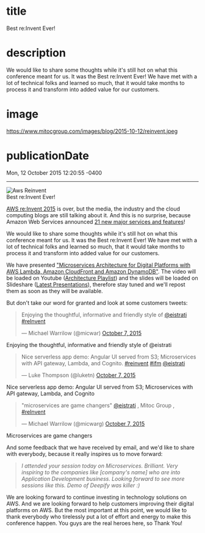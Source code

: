 # title
Best re:Invent Ever!

# description
We would like to share some thoughts while it's still hot on what this conference meant for us. It was the Best re:Invent Ever! We have met with a lot of technical folks and learned so much, that it would take months to process it and transform into added value for our customers.

# image
https://www.mitocgroup.com/images/blog/2015-10-12/reinvent.jpeg

# publicationDate
Mon, 12 October 2015 12:20:55 -0400

---

<div class="padd25px">
    <img src="/images/blog/2015-10-12/reinvent.jpeg" alt="Aws Reinvent" />
    <div class="center img-description">Best re:Invent Ever!</div>
</div>

[AWS re:Invent 2015](https://reinvent.awsevents.com/) is over, but the media, the industry and the cloud computing blogs are still talking about it. And this is no surprise, because Amazon Web Services announced [21 new major services and features](https://aws.amazon.com/new/reinvent/)!

We would like to share some thoughts while it's still hot on what this conference meant for us. It was the Best re:Invent Ever! We have met with a lot of technical folks and learned so much, that it would take months to process it and transform into added value for our customers.

We have presented ["Microservices Architecture for Digital Platforms with AWS Lambda, Amazon CloudFront and Amazon DynamoDB"](https://www.portal.reinvent.awsevents.com/connect/sessionDetail.ww?SESSION_ID=1646&tclass=popup). The video will be loaded on Youtube ([Architecture Playlist](https://www.youtube.com/playlist?list=PLhr1KZpdzukdRxs_pGJm-qSy5LayL6W_Y)) and the slides will be loaded on Slideshare ([Latest Presentations](http://www.slideshare.net/AmazonWebServices/presentations)), therefore stay tuned and we'll repost them as soon as they will be available.

But don't take our word for granted and look at some customers tweets:

<blockquote class="twitter-tweet tw-align-center" data-lang="en"><p lang="en" dir="ltr">Enjoying the thoughtful, informative and friendly style of <a href="https://twitter.com/eistrati?ref_src=twsrc%5Etfw">@eistrati</a> <a href="https://twitter.com/hashtag/reInvent?src=hash&amp;ref_src=twsrc%5Etfw">#reInvent</a></p>&mdash; Michael Warrilow (@micwar) <a href="https://twitter.com/micwar/status/651884475396288512?ref_src=twsrc%5Etfw">October 7, 2015</a></blockquote>
<script async src="https://platform.twitter.com/widgets.js" charset="utf-8"></script>
<div class="padd25px">
    <div class="center img-description">Enjoying the thoughtful, informative and friendly style of @eistrati</div>
</div>

<blockquote class="twitter-tweet tw-align-center" data-lang="en"><p lang="en" dir="ltr">Nice serverless app demo: Angular UI served from S3; Microservices with API gateway, Lambda, and Cognito. <a href="https://twitter.com/hashtag/reinvent?src=hash&amp;ref_src=twsrc%5Etfw">#reinvent</a> <a href="https://twitter.com/hashtag/ifm?src=hash&amp;ref_src=twsrc%5Etfw">#ifm</a> <a href="https://twitter.com/eistrati?ref_src=twsrc%5Etfw">@eistrati</a></p>&mdash; Luke Thompson (@luketn) <a href="https://twitter.com/luketn/status/651885406015746048?ref_src=twsrc%5Etfw">October 7, 2015</a></blockquote>
<script async src="https://platform.twitter.com/widgets.js" charset="utf-8"></script>
<div class="padd25px">
    <div class="center img-description">Nice serverless app demo: Angular UI served from S3; Microservices with API gateway, Lambda, and Cognito</div>
</div>

<blockquote class="twitter-tweet tw-align-center" data-lang="en"><p lang="en" dir="ltr">&quot;microservices are game changers&quot; <a href="https://twitter.com/eistrati?ref_src=twsrc%5Etfw">@eistrati</a> , Mitoc Group , <a href="https://twitter.com/hashtag/reInvent?src=hash&amp;ref_src=twsrc%5Etfw">#reInvent</a></p>&mdash; Michael Warrilow (@micwarg) <a href="https://twitter.com/micwarg/status/651886347624579073?ref_src=twsrc%5Etfw">October 7, 2015</a></blockquote>
<script async src="https://platform.twitter.com/widgets.js" charset="utf-8"></script>
<div class="padd25px">
    <div class="center img-description">Microservices are game changers</div>
</div>

And some feedback that we have received by email, and we'd like to share with everybody, because it really inspires us to move forward:

> _I attended your session today on Microservices. Brilliant. Very inspiring to the companies like [company's name] who are into Application Development business. Looking forward to see more sessions like this. Demo of Deepify was killer :)_

We are looking forward to continue investing in technology solutions on AWS. And we are looking forward to help customers improving their digital platforms on AWS. But the most important at this point, we would like to thank everybody who tirelessly put a lot of effort and energy to make this conference happen. You guys are the real heroes here, so Thank You!
